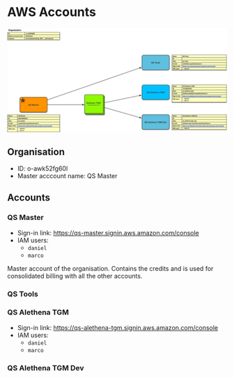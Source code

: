 # AWS Accounts

![AWS Accounts](aws-accounts.png)

## Organisation

- ID: o-awk52fg60l
- Master acccount name: QS Master

## Accounts

### QS Master

- Sign-in link: <https://qs-master.signin.aws.amazon.com/console>
- IAM users:
    - `daniel`
    - `marco`

Master account of the organisation. Contains the credits and is used for consolidated billing with all the other accounts.

### QS Tools

### QS Alethena TGM

- Sign-in link: <https://qs-alethena-tgm.signin.aws.amazon.com/console>
- IAM users:
    - `daniel`
    - `marco`

### QS Alethena TGM Dev
